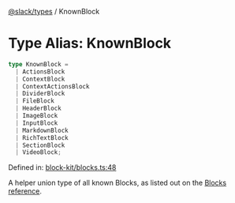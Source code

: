 [@slack/types](../index.md) / KnownBlock

# Type Alias: KnownBlock

```ts
type KnownBlock = 
  | ActionsBlock
  | ContextBlock
  | ContextActionsBlock
  | DividerBlock
  | FileBlock
  | HeaderBlock
  | ImageBlock
  | InputBlock
  | MarkdownBlock
  | RichTextBlock
  | SectionBlock
  | VideoBlock;
```

Defined in: [block-kit/blocks.ts:48](https://github.com/slackapi/node-slack-sdk/blob/main/packages/types/src/block-kit/blocks.ts#L48)

A helper union type of all known Blocks, as listed out on the
[Blocks reference](https://docs.slack.dev/reference/block-kit/blocks).
